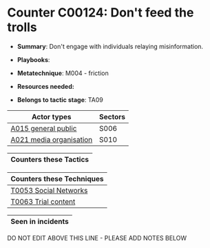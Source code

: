 # Counter C00124: Don't feed the trolls

* **Summary**: Don't engage with individuals relaying misinformation. 

* **Playbooks**: 

* **Metatechnique**: M004 - friction

* **Resources needed:** 

* **Belongs to tactic stage**: TA09


| Actor types | Sectors |
| ----------- | ------- |
| [A015 general public](../generated_pages/actortypes/A015.md) | S006 |
| [A021 media organisation](../generated_pages/actortypes/A021.md) | S010 |



| Counters these Tactics |
| ---------------------- |



| Counters these Techniques |
| ------------------------- |
| [T0053  Social Networks](../generated_pages/techniques/T0053.md) |
| [T0063 Trial content](../generated_pages/techniques/T0063.md) |



| Seen in incidents |
| ----------------- |


DO NOT EDIT ABOVE THIS LINE - PLEASE ADD NOTES BELOW